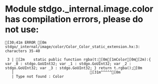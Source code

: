 # Module stdgo._internal.image.color has compilation errors, please do not use:
```
[30;41m ERROR [0m stdgo/_internal/image/color/Color_Color_static_extension.hx:3: characters 35-40

 3 | [2m    static public function rgba(t:[0m[1mColor[0m[2m):{ var _0 : stdgo.GoUInt32; var _1 : stdgo.GoUInt32; var _2 : stdgo.GoUInt32; var _3 : stdgo.GoUInt32; } return t.rgba();[0m
   |                                   [31m^^^^^[0m
   | Type not found : Color


```

